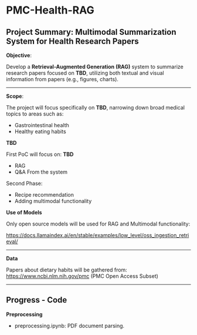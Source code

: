 # PMC-Health-RAG

## Project Summary: Multimodal Summarization System for Health Research Papers

**Objective**:

Develop a **Retrieval-Augmented Generation (RAG)** system to summarize research papers focused on **TBD**, utilizing both textual and visual information from papers (e.g., figures, charts).

---

**Scope**:

The project will focus specifically on **TBD**, narrowing down broad medical topics to areas such as:

- Gastrointestinal health
- Healthy eating habits

**TBD**

First PoC will focus on: **TBD**

- RAG
- Q&A From the system

Second Phase:

- Recipe recommendation
- Adding multimodal functionality

**Use of Models**

Only open source models will be used for RAG and Multimodal functionality:

https://docs.llamaindex.ai/en/stable/examples/low_level/oss_ingestion_retrieval/

---

**Data**

Papers about dietary habits will be gathered from: https://www.ncbi.nlm.nih.gov/pmc (PMC Open Access Subset)

---


## Progress - Code

**Preprocessing**

- preprocessing.ipynb: PDF document parsing.
